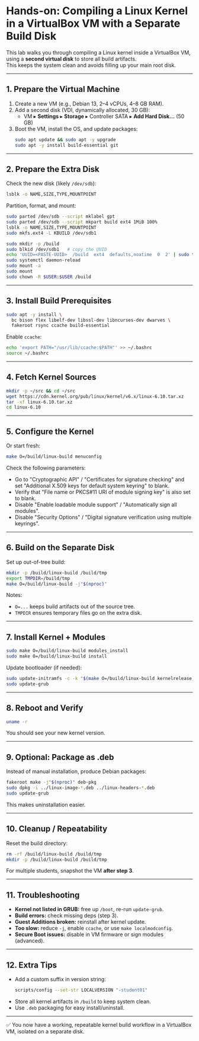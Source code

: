 # Hands-on: Compiling a Linux Kernel in a VirtualBox VM with a Separate Build Disk

This lab walks you through compiling a Linux kernel inside a VirtualBox VM, using a **second virtual disk** to store all build artifacts.  
This keeps the system clean and avoids filling up your main root disk.

---

## 1. Prepare the Virtual Machine
1. Create a new VM (e.g., Debian 13, 2–4 vCPUs, 4–8 GB RAM).
2. Add a second disk (VDI, dynamically allocated, 30 GB):
   - VM ▸ **Settings** ▸ **Storage** ▸ Controller SATA ▸ **Add Hard Disk…** (50 GB)
3. Boot the VM, install the OS, and update packages:
   ```bash
   sudo apt update && sudo apt -y upgrade
   sudo apt -y install build-essential git
   ```

---

## 2. Prepare the Extra Disk
Check the new disk (likely `/dev/sdb`):
```bash
lsblk -o NAME,SIZE,TYPE,MOUNTPOINT
```

Partition, format, and mount:
```bash
sudo parted /dev/sdb --script mklabel gpt
sudo parted /dev/sdb --script mkpart build ext4 1MiB 100%
lsblk -o NAME,SIZE,TYPE,MOUNTPOINT
sudo mkfs.ext4 -L KBUILD /dev/sdb1

sudo mkdir -p /build
sudo blkid /dev/sdb1   # copy the UUID
echo 'UUID=<PASTE-UUID>  /build  ext4  defaults,noatime  0  2' | sudo tee -a /etc/fstab
sudo systemctl daemon-reload
sudo mount -a
sudo mount
sudo chown -R $USER:$USER /build
```

---

## 3. Install Build Prerequisites

```bash
sudo apt -y install \
  bc bison flex libelf-dev libssl-dev libncurses-dev dwarves \
  fakeroot rsync ccache build-essential
```

Enable `ccache`:
```bash
echo 'export PATH="/usr/lib/ccache:$PATH"' >> ~/.bashrc
source ~/.bashrc
```

---

## 4. Fetch Kernel Sources

```bash
mkdir -p ~/src && cd ~/src
wget https://cdn.kernel.org/pub/linux/kernel/v6.x/linux-6.10.tar.xz
tar -xf linux-6.10.tar.xz
cd linux-6.10
```
---

## 5. Configure the Kernel

Or start fresh:
```bash
make O=/build/linux-build menuconfig
```

Check the following parameters:
- Go to "Cryptographic API" / "Certificates for signature checking" and set "Additional X.509 keys for default system keyring" to blank.
- Verify that "File name or PKCS#11 URI of module signing key" is also set to blank.
- Disable "Enable loadable module support" / "Automatically sign all modules".
- Disable "Security Options" / "Digital signature verification using multiple keyrings".

---

## 6. Build on the Separate Disk
Set up out-of-tree build:
```bash
mkdir -p /build/linux-build /build/tmp
export TMPDIR=/build/tmp
make O=/build/linux-build -j"$(nproc)"
```

Notes:
- `O=...` keeps build artifacts out of the source tree.
- `TMPDIR` ensures temporary files go on the extra disk.

---

## 7. Install Kernel + Modules
```bash
sudo make O=/build/linux-build modules_install
sudo make O=/build/linux-build install
```

Update bootloader (if needed):
```bash
sudo update-initramfs -c -k "$(make O=/build/linux-build kernelrelease)"
sudo update-grub
```

---

## 8. Reboot and Verify
```bash
uname -r
```
You should see your new kernel version.

---

## 9. Optional: Package as .deb
Instead of manual installation, produce Debian packages:
```bash
fakeroot make -j"$(nproc)" deb-pkg
sudo dpkg -i ../linux-image-*.deb ../linux-headers-*.deb
sudo update-grub
```

This makes uninstallation easier.

---

## 10. Cleanup / Repeatability
Reset the build directory:
```bash
rm -rf /build/linux-build /build/tmp
mkdir -p /build/linux-build /build/tmp
```

For multiple students, snapshot the VM **after step 3**.

---

## 11. Troubleshooting
- **Kernel not listed in GRUB:** free up `/boot`, re-run `update-grub`.
- **Build errors:** check missing deps (step 3).
- **Guest Additions broken:** reinstall after kernel update.
- **Too slow:** reduce `-j`, enable `ccache`, or use `make localmodconfig`.
- **Secure Boot issues:** disable in VM firmware or sign modules (advanced).

---

## 12. Extra Tips
- Add a custom suffix in version string:
  ```bash
  scripts/config --set-str LOCALVERSION "-student01"
  ```
- Store all kernel artifacts in `/build` to keep system clean.
- Use `.deb` packaging for easy install/uninstall.

---

✅ You now have a working, repeatable kernel build workflow in a VirtualBox VM, isolated on a separate disk.

